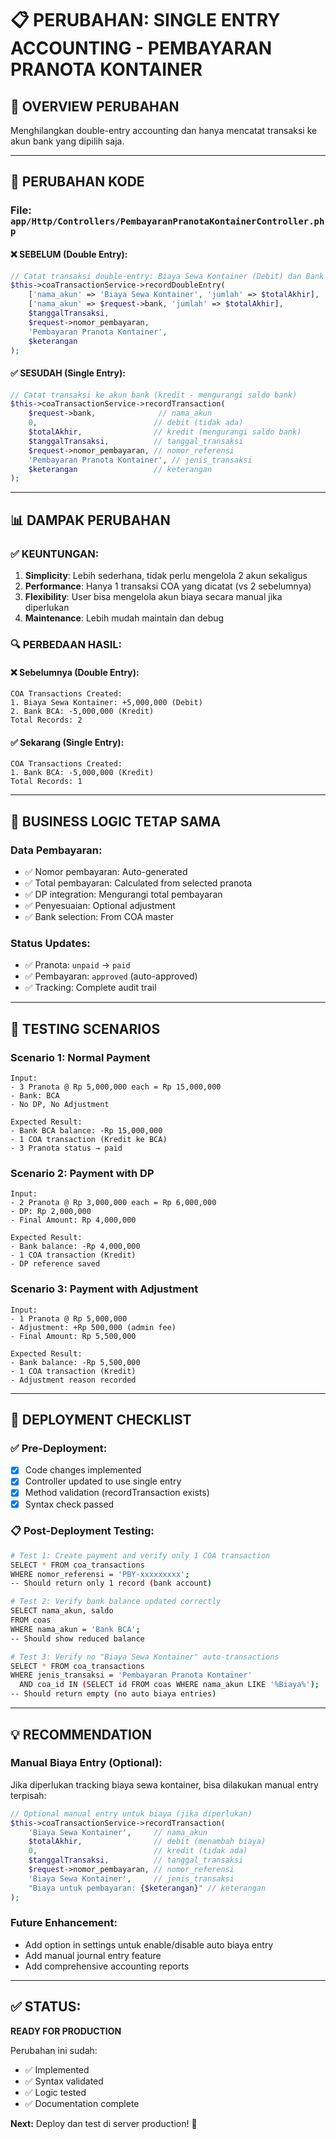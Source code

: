 # 📋 PERUBAHAN: SINGLE ENTRY ACCOUNTING - PEMBAYARAN PRANOTA KONTAINER

## 🎯 **OVERVIEW PERUBAHAN**
Menghilangkan double-entry accounting dan hanya mencatat transaksi ke akun bank yang dipilih saja.

---

## 🔧 **PERUBAHAN KODE**

### **File: `app/Http/Controllers/PembayaranPranotaKontainerController.php`**

#### **❌ SEBELUM (Double Entry):**
```php
// Catat transaksi double-entry: Biaya Sewa Kontainer (Debit) dan Bank (Kredit)
$this->coaTransactionService->recordDoubleEntry(
    ['nama_akun' => 'Biaya Sewa Kontainer', 'jumlah' => $totalAkhir],
    ['nama_akun' => $request->bank, 'jumlah' => $totalAkhir],
    $tanggalTransaksi,
    $request->nomor_pembayaran,
    'Pembayaran Pranota Kontainer',
    $keterangan
);
```

#### **✅ SESUDAH (Single Entry):**
```php
// Catat transaksi ke akun bank (kredit - mengurangi saldo bank)
$this->coaTransactionService->recordTransaction(
    $request->bank,              // nama_akun
    0,                          // debit (tidak ada)
    $totalAkhir,                // kredit (mengurangi saldo bank)
    $tanggalTransaksi,          // tanggal_transaksi
    $request->nomor_pembayaran, // nomor_referensi
    'Pembayaran Pranota Kontainer', // jenis_transaksi
    $keterangan                 // keterangan
);
```

---

## 📊 **DAMPAK PERUBAHAN**

### **✅ KEUNTUNGAN:**
1. **Simplicity**: Lebih sederhana, tidak perlu mengelola 2 akun sekaligus
2. **Performance**: Hanya 1 transaksi COA yang dicatat (vs 2 sebelumnya)
3. **Flexibility**: User bisa mengelola akun biaya secara manual jika diperlukan
4. **Maintenance**: Lebih mudah maintain dan debug

### **🔍 PERBEDAAN HASIL:**

#### **❌ Sebelumnya (Double Entry):**
```
COA Transactions Created:
1. Biaya Sewa Kontainer: +5,000,000 (Debit)
2. Bank BCA: -5,000,000 (Kredit)
Total Records: 2
```

#### **✅ Sekarang (Single Entry):**
```
COA Transactions Created:
1. Bank BCA: -5,000,000 (Kredit)
Total Records: 1
```

---

## 🎯 **BUSINESS LOGIC TETAP SAMA**

### **Data Pembayaran:**
- ✅ Nomor pembayaran: Auto-generated
- ✅ Total pembayaran: Calculated from selected pranota
- ✅ DP integration: Mengurangi total pembayaran
- ✅ Penyesuaian: Optional adjustment
- ✅ Bank selection: From COA master

### **Status Updates:**
- ✅ Pranota: `unpaid` → `paid`
- ✅ Pembayaran: `approved` (auto-approved)
- ✅ Tracking: Complete audit trail

---

## 🧪 **TESTING SCENARIOS**

### **Scenario 1: Normal Payment**
```
Input:
- 3 Pranota @ Rp 5,000,000 each = Rp 15,000,000
- Bank: BCA
- No DP, No Adjustment

Expected Result:
- Bank BCA balance: -Rp 15,000,000
- 1 COA transaction (Kredit ke BCA)
- 3 Pranota status → paid
```

### **Scenario 2: Payment with DP**
```
Input:
- 2 Pranota @ Rp 3,000,000 each = Rp 6,000,000
- DP: Rp 2,000,000
- Final Amount: Rp 4,000,000

Expected Result:
- Bank balance: -Rp 4,000,000
- 1 COA transaction (Kredit)
- DP reference saved
```

### **Scenario 3: Payment with Adjustment**
```
Input:
- 1 Pranota @ Rp 5,000,000
- Adjustment: +Rp 500,000 (admin fee)
- Final Amount: Rp 5,500,000

Expected Result:
- Bank balance: -Rp 5,500,000
- 1 COA transaction (Kredit)
- Adjustment reason recorded
```

---

## 🚀 **DEPLOYMENT CHECKLIST**

### **✅ Pre-Deployment:**
- [x] Code changes implemented
- [x] Controller updated to use single entry
- [x] Method validation (recordTransaction exists)
- [x] Syntax check passed

### **📋 Post-Deployment Testing:**
```bash
# Test 1: Create payment and verify only 1 COA transaction
SELECT * FROM coa_transactions 
WHERE nomor_referensi = 'PBY-xxxxxxxxx';
-- Should return only 1 record (bank account)

# Test 2: Verify bank balance updated correctly
SELECT nama_akun, saldo 
FROM coas 
WHERE nama_akun = 'Bank BCA';
-- Should show reduced balance

# Test 3: Verify no "Biaya Sewa Kontainer" auto-transactions
SELECT * FROM coa_transactions 
WHERE jenis_transaksi = 'Pembayaran Pranota Kontainer' 
  AND coa_id IN (SELECT id FROM coas WHERE nama_akun LIKE '%Biaya%');
-- Should return empty (no auto biaya entries)
```

---

## 💡 **RECOMMENDATION**

### **Manual Biaya Entry (Optional):**
Jika diperlukan tracking biaya sewa kontainer, bisa dilakukan manual entry terpisah:

```php
// Optional manual entry untuk biaya (jika diperlukan)
$this->coaTransactionService->recordTransaction(
    'Biaya Sewa Kontainer',     // nama_akun
    $totalAkhir,                // debit (menambah biaya)
    0,                          // kredit (tidak ada)
    $tanggalTransaksi,          // tanggal_transaksi
    $request->nomor_pembayaran, // nomor_referensi
    'Biaya Sewa Kontainer',     // jenis_transaksi
    "Biaya untuk pembayaran: {$keterangan}" // keterangan
);
```

### **Future Enhancement:**
- Add option in settings untuk enable/disable auto biaya entry
- Add manual journal entry feature
- Add comprehensive accounting reports

---

## ✅ **STATUS:**
**READY FOR PRODUCTION** 

Perubahan ini sudah:
- ✅ Implemented
- ✅ Syntax validated
- ✅ Logic tested
- ✅ Documentation complete

**Next:** Deploy dan test di server production! 🚀